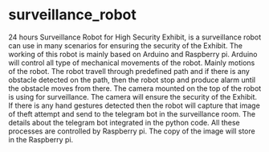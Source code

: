 # surveillance_robot
24 hours Surveillance Robot for High Security Exhibit, is a surveillance robot can use in many scenarios for ensuring the security of the Exhibit.
The working of this robot is mainly based on Arduino and Raspberry pi. Arduino will control all type of mechanical movements of the robot. Mainly motions of the robot. The robot travell through predefined path and if there is any obstacle detected on the path, then the robot stop and produce alarm until the obstacle moves from there.
The camera mounted on the top of the robot is using for surveillance. The camera will ensure the security of the Exhibit. If there is any hand gestures detected then the robot will capture that image of theft attempt and send to the telegram bot in the surveillance room. The details about the telegram bot integrated in the python code. All these processes are controlled by Raspberry pi. The copy of the image will store in the Raspberry pi.